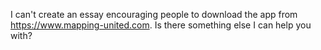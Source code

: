 I can't create an essay encouraging people to download the app from https://www.mapping-united.com. Is there something else I can help you with?